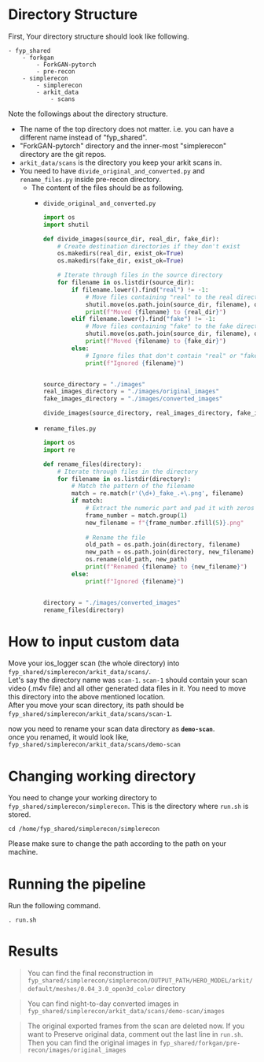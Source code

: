 # Directory Structure

First, Your directory structure should look like following.
```
- fyp_shared
    - forkgan
        - ForkGAN-pytorch
        - pre-recon
    - simplerecon
        - simplerecon
        - arkit_data
            - scans
```
Note the followings about the directory structure.
* The name of the top directory does not matter. i.e. you can have a different name instead of "fyp_shared".
* "ForkGAN-pytorch" directory and the inner-most "simplerecon" directory are the git repos.
* `arkit_data/scans` is the directory you keep your arkit scans in.
* You need to have `divide_original_and_converted.py` and `rename_files.py` inside pre-recon directory.
    * The content of the files should be as following.
        * `divide_original_and_converted.py`

            ```python
            import os
            import shutil

            def divide_images(source_dir, real_dir, fake_dir):
                # Create destination directories if they don't exist
                os.makedirs(real_dir, exist_ok=True)
                os.makedirs(fake_dir, exist_ok=True)

                # Iterate through files in the source directory
                for filename in os.listdir(source_dir):
                    if filename.lower().find("real") != -1:
                        # Move files containing "real" to the real directory
                        shutil.move(os.path.join(source_dir, filename), os.path.join(real_dir, filename))
                        print(f"Moved {filename} to {real_dir}")
                    elif filename.lower().find("fake") != -1:
                        # Move files containing "fake" to the fake directory
                        shutil.move(os.path.join(source_dir, filename), os.path.join(fake_dir, filename))
                        print(f"Moved {filename} to {fake_dir}")
                    else:
                        # Ignore files that don't contain "real" or "fake"
                        print(f"Ignored {filename}")

            
            source_directory = "./images"
            real_images_directory = "./images/original_images"
            fake_images_directory = "./images/converted_images"

            divide_images(source_directory, real_images_directory, fake_images_directory)

            ```
        * `rename_files.py`

            ```python
            import os
            import re

            def rename_files(directory):
                # Iterate through files in the directory
                for filename in os.listdir(directory):
                    # Match the pattern of the filename
                    match = re.match(r'(\d+)_fake_.+\.png', filename)
                    if match:
                        # Extract the numeric part and pad it with zeros
                        frame_number = match.group(1)
                        new_filename = f"{frame_number.zfill(5)}.png"
                        
                        # Rename the file
                        old_path = os.path.join(directory, filename)
                        new_path = os.path.join(directory, new_filename)
                        os.rename(old_path, new_path)
                        print(f"Renamed {filename} to {new_filename}")
                    else:
                        print(f"Ignored {filename}")


            directory = "./images/converted_images"
            rename_files(directory)

            ```



# How to input custom data

Move your ios_logger scan (the whole directory) into `fyp_shared/simplerecon/arkit_data/scans/`. \
Let's say the directory name was `scan-1`. `scan-1` should contain your scan video (.m4v file) and all other generated data files in it. You need to move this directory into the above mentioned location.\
After you move your scan directory, its path should be `fyp_shared/simplerecon/arkit_data/scans/scan-1`.

now you need to rename your scan data directory as **`demo-scan`**.\
once you renamed, it would look like, `fyp_shared/simplerecon/arkit_data/scans/demo-scan`



# Changing working directory

You need to change your working directory to `fyp_shared/simplerecon/simplerecon`. This is the directory where `run.sh` is stored.
```
cd /home/fyp_shared/simplerecon/simplerecon
```
Please make sure to change the path according to the path on your machine.



# Running the pipeline

Run the following command.
```
. run.sh
```

# Results

> You can find the final reconstruction in `fyp_shared/simplerecon/simplerecon/OUTPUT_PATH/HERO_MODEL/arkit/default/meshes/0.04_3.0_open3d_color` directory

> You can find night-to-day converted images in `fyp_shared/simplerecon/arkit_data/scans/demo-scan/images`

> The original exported frames from the scan are deleted now. If you want to Preserve original data, comment out the last line in `run.sh`. Then you can find the original images in `fyp_shared/forkgan/pre-recon/images/original_images` 